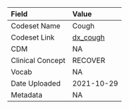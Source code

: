 |Field            |Value      |
|:----------------|:----------|
|Codeset Name     |Cough      |
|Codeset Link     |[dx_cough](https://github.com/PEDSnet/Variable-Dictionary/blob/main/condition/dx_cough.csv)|
|CDM              |NA         |
|Clinical Concept |RECOVER    |
|Vocab            |NA         |
|Date Uploaded    |2021-10-29 |
|Metadata         |NA         |
